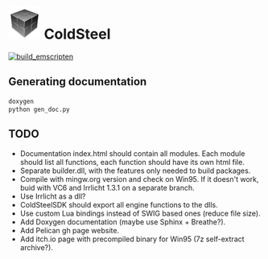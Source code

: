 # ![icon](logo.png) ColdSteel

[![build_emscripten](https://github.com/JaviCervera/coldsteel/actions/workflows/build_emscripten.yml/badge.svg)](https://github.com/JaviCervera/coldsteel/actions/workflows/build_emscripten.yml)

## Generating documentation

```shell
doxygen
python gen_doc.py
```

## TODO

* Documentation index.html should contain all modules. Each module should list all functions, each function should have its own html file.
* Separate builder.dll, with the features only needed to build packages.
* Compile with mingw.org version and check on Win95. If it doesn't work, buid with VC6 and Irrlicht 1.3.1 on a separate branch.
* Use Irrlicht as a dll?
* ColdSteelSDK should export all engine functions to the dlls.
* Use custom Lua bindings instead of SWIG based ones (reduce file size).
* Add Doxygen documentation (maybe use Sphinx + Breathe?).
* Add Pelican gh page website.
* Add itch.io page with precompiled binary for Win95 (7z self-extract archive?).
